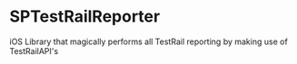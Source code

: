 # SPTestRailReporter
iOS Library that magically performs all TestRail reporting by making use of TestRailAPI's
